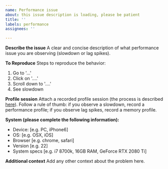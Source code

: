 ```yaml
---
name: Performance issue
about: this issue description is loading, please be patient
title: ''
labels: performance
assignees: ''

---
```


**Describe the issue**
A clear and concise description of what performance issue you are observing (slowdown or lag spikes).

**To Reproduce**
Steps to reproduce the behavior:
1. Go to '...'
2. Click on '....'
3. Scroll down to '....'
4. See slowdown

**Profile session**
Attach a recorded profile session (the process is described [here](https://github.com/earthernsence/baba-make-cash-dev/wiki/Recording-profile-sessions)). Follow a rule of thumb: if you observe a slowdown, record a performance profile; if you observe lag spikes, record a memory profile.

**System (please complete the following information):**
 - Device: [e.g. PC, iPhone6]
 - OS: [e.g. OSX, iOS]
 - Browser [e.g. chrome, safari]
 - Version [e.g. 22]
 - System specs [e.g. i7 8700k, 16GB RAM, GeForce RTX 2080 Ti]

**Additional context**
Add any other context about the problem here.
